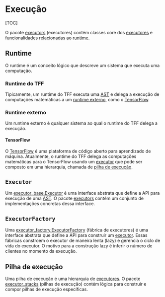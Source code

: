 # Execução

[TOC]

O pacote [executors](https://github.com/tensorflow/federated/blob/main/tensorflow_federated/python/core/impl/executors) (executores) contém classes core dos [executores](#executor) e funcionalidades relacionadas ao [runtime](#runtime).

## Runtime

O runtime é um conceito lógico que descreve um sistema que executa uma computação.

### Runtime do TFF

Tipicamente, um runtime do TFF executa uma [AST](compilation.md#ast) e delega a execução de computações matemáticas a um [runtime externo](#external-runtime), como o [TensorFlow](#tensorflow).

### Runtime externo

Um runtime externo é qualquer sistema ao qual o runtime do TFF delega a execução.

#### TensorFlow

O [TensorFlow](https://www.tensorflow.org/) é uma plataforma de código aberto para aprendizado de máquina. Atualmente, o runtime do TFF delega as computações matemáticas para o TensorFlow usando um [executor](#Executor) que pode ser composto em uma hierarquia, chamada de [pilha de execução](#execution-stack).

## `Executor`

Um [executor_base.Executor](https://github.com/tensorflow/federated/blob/main/tensorflow_federated/python/core/impl/executors/executor_base.py) é uma interface abstrata que define a API para execução de uma [AST](compilation.md#ast). O pacote [executors](https://github.com/tensorflow/federated/blob/main/tensorflow_federated/python/core/impl/executors) contém um conjunto de implementações concretas dessa interface.

## `ExecutorFactory`

Uma [executor_factory.ExecutorFactory](https://github.com/tensorflow/federated/blob/main/tensorflow_federated/python/core/impl/executors/executor_factory.py) (fábrica de executores) é uma interface abstrata que define a API para construir um [executor](#executor). Essas fábricas constroem o executor de maneira lenta (lazy) e gerencia o ciclo de vida do executor. O motivo para a construção lazy é inferir o número de clientes no momento da execução.

## Pilha de execução

Uma pilha de execução é uma hierarquia de [executores](#executor). O pacote [executor_stacks](https://github.com/tensorflow/federated/blob/main/tensorflow_federated/python/core/impl/executor_stacks) (pilhas de execução) contém lógica para construir e compor pilhas de execução específicas.
